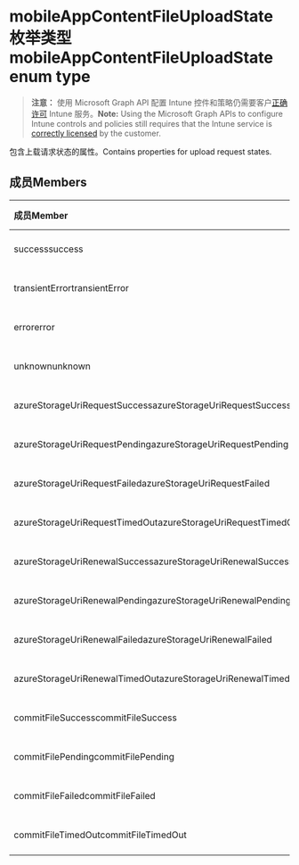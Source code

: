 # <a name="mobileappcontentfileuploadstate-enum-type"></a><span data-ttu-id="20757-101">mobileAppContentFileUploadState 枚举类型</span><span class="sxs-lookup"><span data-stu-id="20757-101">mobileAppContentFileUploadState enum type</span></span>

> <span data-ttu-id="20757-102">**注意：** 使用 Microsoft Graph API 配置 Intune 控件和策略仍需要客户[正确许可](https://go.microsoft.com/fwlink/?linkid=839381) Intune 服务。</span><span class="sxs-lookup"><span data-stu-id="20757-102">**Note:** Using the Microsoft Graph APIs to configure Intune controls and policies still requires that the Intune service is [correctly licensed](https://go.microsoft.com/fwlink/?linkid=839381) by the customer.</span></span>

<span data-ttu-id="20757-103">包含上载请求状态的属性。</span><span class="sxs-lookup"><span data-stu-id="20757-103">Contains properties for upload request states.</span></span>
## <a name="members"></a><span data-ttu-id="20757-104">成员</span><span class="sxs-lookup"><span data-stu-id="20757-104">Members</span></span>
|<span data-ttu-id="20757-105">成员</span><span class="sxs-lookup"><span data-stu-id="20757-105">Member</span></span>|<span data-ttu-id="20757-106">值</span><span class="sxs-lookup"><span data-stu-id="20757-106">Value</span></span>|<span data-ttu-id="20757-107">说明</span><span class="sxs-lookup"><span data-stu-id="20757-107">Description</span></span>|
|:---|:---|:---|
|<span data-ttu-id="20757-108">success</span><span class="sxs-lookup"><span data-stu-id="20757-108">success</span></span>|<span data-ttu-id="20757-109">0</span><span class="sxs-lookup"><span data-stu-id="20757-109">{0}</span></span>|<span data-ttu-id="20757-110">尚未记录</span><span class="sxs-lookup"><span data-stu-id="20757-110">Not yet documented</span></span>|
|<span data-ttu-id="20757-111">transientError</span><span class="sxs-lookup"><span data-stu-id="20757-111">transientError</span></span>|<span data-ttu-id="20757-112">1</span><span class="sxs-lookup"><span data-stu-id="20757-112">-1</span></span>|<span data-ttu-id="20757-113">尚未记录</span><span class="sxs-lookup"><span data-stu-id="20757-113">Not yet documented</span></span>|
|<span data-ttu-id="20757-114">error</span><span class="sxs-lookup"><span data-stu-id="20757-114">error</span></span>|<span data-ttu-id="20757-115">2</span><span class="sxs-lookup"><span data-stu-id="20757-115">-2</span></span>|<span data-ttu-id="20757-116">尚未记录</span><span class="sxs-lookup"><span data-stu-id="20757-116">Not yet documented</span></span>|
|<span data-ttu-id="20757-117">unknown</span><span class="sxs-lookup"><span data-stu-id="20757-117">unknown</span></span>|<span data-ttu-id="20757-118">3</span><span class="sxs-lookup"><span data-stu-id="20757-118">-3</span></span>|<span data-ttu-id="20757-119">尚未记录</span><span class="sxs-lookup"><span data-stu-id="20757-119">Not yet documented</span></span>|
|<span data-ttu-id="20757-120">azureStorageUriRequestSuccess</span><span class="sxs-lookup"><span data-stu-id="20757-120">azureStorageUriRequestSuccess</span></span>|<span data-ttu-id="20757-121">100</span><span class="sxs-lookup"><span data-stu-id="20757-121">100%</span></span>|<span data-ttu-id="20757-122">尚未记录</span><span class="sxs-lookup"><span data-stu-id="20757-122">Not yet documented</span></span>|
|<span data-ttu-id="20757-123">azureStorageUriRequestPending</span><span class="sxs-lookup"><span data-stu-id="20757-123">azureStorageUriRequestPending</span></span>|<span data-ttu-id="20757-124">101</span><span class="sxs-lookup"><span data-stu-id="20757-124">10.1</span></span>|<span data-ttu-id="20757-125">尚未记录</span><span class="sxs-lookup"><span data-stu-id="20757-125">Not yet documented</span></span>|
|<span data-ttu-id="20757-126">azureStorageUriRequestFailed</span><span class="sxs-lookup"><span data-stu-id="20757-126">azureStorageUriRequestFailed</span></span>|<span data-ttu-id="20757-127">102</span><span class="sxs-lookup"><span data-stu-id="20757-127">10.2</span></span>|<span data-ttu-id="20757-128">尚未记录</span><span class="sxs-lookup"><span data-stu-id="20757-128">Not yet documented</span></span>|
|<span data-ttu-id="20757-129">azureStorageUriRequestTimedOut</span><span class="sxs-lookup"><span data-stu-id="20757-129">azureStorageUriRequestTimedOut</span></span>|<span data-ttu-id="20757-130">103</span><span class="sxs-lookup"><span data-stu-id="20757-130">10.3</span></span>|<span data-ttu-id="20757-131">尚未记录</span><span class="sxs-lookup"><span data-stu-id="20757-131">Not yet documented</span></span>|
|<span data-ttu-id="20757-132">azureStorageUriRenewalSuccess</span><span class="sxs-lookup"><span data-stu-id="20757-132">azureStorageUriRenewalSuccess</span></span>|<span data-ttu-id="20757-133">200</span><span class="sxs-lookup"><span data-stu-id="20757-133">200 ms</span></span>|<span data-ttu-id="20757-134">尚未记录</span><span class="sxs-lookup"><span data-stu-id="20757-134">Not yet documented</span></span>|
|<span data-ttu-id="20757-135">azureStorageUriRenewalPending</span><span class="sxs-lookup"><span data-stu-id="20757-135">azureStorageUriRenewalPending</span></span>|<span data-ttu-id="20757-136">201</span><span class="sxs-lookup"><span data-stu-id="20757-136">2:01</span></span>|<span data-ttu-id="20757-137">尚未记录</span><span class="sxs-lookup"><span data-stu-id="20757-137">Not yet documented</span></span>|
|<span data-ttu-id="20757-138">azureStorageUriRenewalFailed</span><span class="sxs-lookup"><span data-stu-id="20757-138">azureStorageUriRenewalFailed</span></span>|<span data-ttu-id="20757-139">202</span><span class="sxs-lookup"><span data-stu-id="20757-139">202 Accepted</span></span>|<span data-ttu-id="20757-140">尚未记录</span><span class="sxs-lookup"><span data-stu-id="20757-140">Not yet documented</span></span>|
|<span data-ttu-id="20757-141">azureStorageUriRenewalTimedOut</span><span class="sxs-lookup"><span data-stu-id="20757-141">azureStorageUriRenewalTimedOut</span></span>|<span data-ttu-id="20757-142">203</span><span class="sxs-lookup"><span data-stu-id="20757-142">203</span></span>|<span data-ttu-id="20757-143">尚未记录</span><span class="sxs-lookup"><span data-stu-id="20757-143">Not yet documented</span></span>|
|<span data-ttu-id="20757-144">commitFileSuccess</span><span class="sxs-lookup"><span data-stu-id="20757-144">commitFileSuccess</span></span>|<span data-ttu-id="20757-145">300</span><span class="sxs-lookup"><span data-stu-id="20757-145">300 dpi</span></span>|<span data-ttu-id="20757-146">尚未记录</span><span class="sxs-lookup"><span data-stu-id="20757-146">Not yet documented</span></span>|
|<span data-ttu-id="20757-147">commitFilePending</span><span class="sxs-lookup"><span data-stu-id="20757-147">commitFilePending</span></span>|<span data-ttu-id="20757-148">301</span><span class="sxs-lookup"><span data-stu-id="20757-148">301</span></span>|<span data-ttu-id="20757-149">尚未记录</span><span class="sxs-lookup"><span data-stu-id="20757-149">Not yet documented</span></span>|
|<span data-ttu-id="20757-150">commitFileFailed</span><span class="sxs-lookup"><span data-stu-id="20757-150">commitFileFailed</span></span>|<span data-ttu-id="20757-151">302</span><span class="sxs-lookup"><span data-stu-id="20757-151">302 Found</span></span>|<span data-ttu-id="20757-152">尚未记录</span><span class="sxs-lookup"><span data-stu-id="20757-152">Not yet documented</span></span>|
|<span data-ttu-id="20757-153">commitFileTimedOut</span><span class="sxs-lookup"><span data-stu-id="20757-153">commitFileTimedOut</span></span>|<span data-ttu-id="20757-154">303</span><span class="sxs-lookup"><span data-stu-id="20757-154">303</span></span>|<span data-ttu-id="20757-155">尚未记录</span><span class="sxs-lookup"><span data-stu-id="20757-155">Not yet documented</span></span>|



